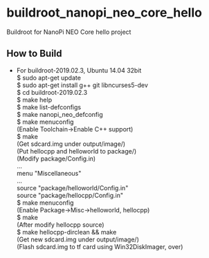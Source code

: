 # buildroot_nanopi_neo_core_hello
Buildroot for NanoPi NEO Core hello project

## How to Build  
* For buildroot-2019.02.3, Ubuntu 14.04 32bit     
$ sudo apt-get update  
$ sudo apt-get install g++ git libncurses5-dev    
$ cd buildroot-2019.02.3    
$ make help  
$ make list-defconfigs    
$ make nanopi_neo_defconfig  
$ make menuconfig  
(Enable Toolchain->Enable C++ support)  
$ make  
(Get sdcard.img under output/image/)  
(Put hellocpp and helloworld to package/)  
(Modify package/Config.in)  
...  
menu "Miscellaneous"  
...  
source "package/helloworld/Config.in"  
source "package/hellocpp/Config.in"  
$ make menuconfig  
(Enable Package->Misc->helloworld, hellocpp)  
$ make  
(After modify hellocpp source)  
$ make hellocpp-dirclean && make  
(Get new sdcard.img under output/image/)  
(Flash sdcard.img to tf card using Win32DiskImager, over)  
